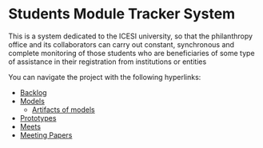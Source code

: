 # **Students Module Tracker System**

This is a system dedicated to the ICESI university, so that the philanthropy office and its collaborators can carry out constant, synchronous and complete monitoring of those students who are beneficiaries of some type of assistance in their registration from institutions or entities

You can navigate the project with the following hyperlinks:
- [Backlog](https://github.com/ICESI-PI1/icesi-filantrop-a-equipo-3/blob/master/docs/backlog/user_stories.md)
- [Models](https://github.com/ICESI-PI1/icesi-filantrop-a-equipo-3/blob/master/docs/models/models.md)
  - [Artifacts of models](https://github.com/ICESI-PI1/icesi-filantrop-a-equipo-3/tree/master/docs/models/artifacts)
- [Prototypes](https://github.com/ICESI-PI1/icesi-filantrop-a-equipo-3/blob/master/docs/prototypes/prototypes.md)
- [Meets](https://github.com/ICESI-PI1/icesi-filantrop-a-equipo-3/tree/master/docs/meets/week1)
- [Meeting Papers](https://github.com/Bloque-SID/problema-de-modelado-t5/blob/main/src/inserts.sql)
